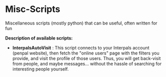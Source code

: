 Misc-Scripts
============

Miscellaneous scripts (mostly python) that can be useful, often written for fun

**Description of available scripts:**

- **InterpalsAutoVisit** : This script connects to your Interpals account (penpal website), then fetch the "online users" page with the filters you provide, and visit the profile of those users. Thus, you will get back-visit from people, and maybe messages... without the hassle of searching for interesting people yourself.
